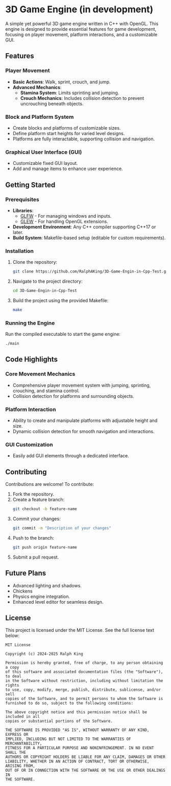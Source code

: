 # 3D Game Engine (in development)

A simple yet powerful 3D game engine written in C++ with OpenGL. This engine is designed to provide essential features for game development, focusing on player movement, platform interactions, and a customizable GUI.

## Features

### Player Movement
- **Basic Actions**: Walk, sprint, crouch, and jump.
- **Advanced Mechanics**:
  - **Stamina System**: Limits sprinting and jumping.
  - **Crouch Mechanics**: Includes collision detection to prevent uncrouching beneath objects.

### Block and Platform System
- Create blocks and platforms of customizable sizes.
- Define platform start heights for varied level designs.
- Platforms are fully interactable, supporting collision and navigation.

### Graphical User Interface (GUI)
- Customizable fixed GUI layout.
- Add and manage items to enhance user experience.

## Getting Started

### Prerequisites
- **Libraries**: 
  - [GLFW](https://www.glfw.org/) - For managing windows and inputs.
  - [GLEW](http://glew.sourceforge.net/) - For handling OpenGL extensions.
- **Development Environment**: Any C++ compiler supporting C++17 or later.
- **Build System**: Makefile-based setup (editable for custom requirements).

### Installation
1. Clone the repository:
   ```bash
   git clone https://github.com/RalphAKing/3D-Game-Engin-in-Cpp-Test.git
   ```
2. Navigate to the project directory:
   ```bash
   cd 3D-Game-Engin-in-Cpp-Test
   ```
3. Build the project using the provided Makefile:
   ```bash
   make
   ```

### Running the Engine
Run the compiled executable to start the game engine:
```bash
./main
```

## Code Highlights

### Core Movement Mechanics
- Comprehensive player movement system with jumping, sprinting, crouching, and stamina control.
- Collision detection for platforms and surrounding objects.

### Platform Interaction
- Ability to create and manipulate platforms with adjustable height and size.
- Dynamic collision detection for smooth navigation and interactions.

### GUI Customization
- Easily add GUI elements through a dedicated interface.

## Contributing

Contributions are welcome! To contribute:
1. Fork the repository.
2. Create a feature branch:
   ```bash
   git checkout -b feature-name
   ```
3. Commit your changes:
   ```bash
   git commit -m "Description of your changes"
   ```
4. Push to the branch:
   ```bash
   git push origin feature-name
   ```
5. Submit a pull request.

## Future Plans
- Advanced lighting and shadows.
- Chickens
- Physics engine integration.
- Enhanced level editor for seamless design.

## License

This project is licensed under the MIT License. See the full license text below:

```plaintext
MIT License

Copyright (c) 2024-2025 Ralph King

Permission is hereby granted, free of charge, to any person obtaining a copy
of this software and associated documentation files (the "Software"), to deal
in the Software without restriction, including without limitation the rights
to use, copy, modify, merge, publish, distribute, sublicense, and/or sell
copies of the Software, and to permit persons to whom the Software is
furnished to do so, subject to the following conditions:

The above copyright notice and this permission notice shall be included in all
copies or substantial portions of the Software.

THE SOFTWARE IS PROVIDED "AS IS", WITHOUT WARRANTY OF ANY KIND, EXPRESS OR
IMPLIED, INCLUDING BUT NOT LIMITED TO THE WARRANTIES OF MERCHANTABILITY,
FITNESS FOR A PARTICULAR PURPOSE AND NONINFRINGEMENT. IN NO EVENT SHALL THE
AUTHORS OR COPYRIGHT HOLDERS BE LIABLE FOR ANY CLAIM, DAMAGES OR OTHER
LIABILITY, WHETHER IN AN ACTION OF CONTRACT, TORT OR OTHERWISE, ARISING FROM,
OUT OF OR IN CONNECTION WITH THE SOFTWARE OR THE USE OR OTHER DEALINGS IN
THE SOFTWARE.
```